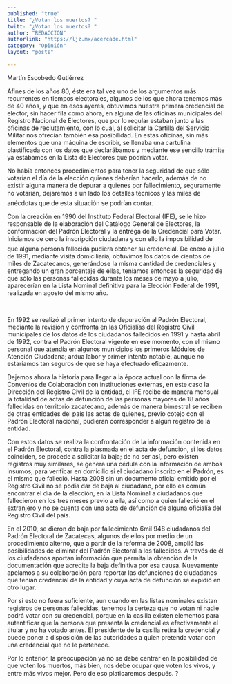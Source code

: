 ```yaml
---
published: "true"
title: "¿Votan los muertos? "
twitt: "¿Votan los muertos? "
author: "REDACCION"
authorlink: "https://ljz.mx/acercade.html"
category: "Opinión"
layout: "posts"

---
```



  Martín Escobedo Gutiérrez



Afines de los años 80, éste era tal vez uno de los argumentos más recurrentes en tiempos electorales, algunos de los que ahora tenemos más de 40 años, y que en esos ayeres, obtuvimos nuestra primera credencial de elector, sin hacer fila como ahora, en alguna de las oficinas municipales del Registro Nacional de Electores, que por lo regular estaban junto a las oficinas de reclutamiento, con lo cual, al solicitar la Cartilla del Servicio Militar nos ofrecían también esa posibilidad. En estas oficinas, sin más elementos que una máquina de escribir, se llenaba una cartulina plastificada con los datos que declarábamos y mediante ese sencillo trámite ya estábamos en la Lista de Electores que podrían votar.  

  No había entonces procedimientos para tener la seguridad de que sólo votarían el día de la elección quienes deberían hacerlo, además de no existir alguna manera de depurar a quienes por fallecimiento, seguramente no votarían, dejaremos a un lado los detalles técnicos y las miles de anécdotas que de esta situación se podrían contar.



  Con la creación en 1990 del Instituto Federal Electoral (IFE), se le hizo responsable de la elaboración del Catálogo General de Electores, la conformación del Padrón Electoral y la entrega de la Credencial para Votar. Iniciamos de cero la inscripción ciudadana y con ello la imposibilidad de que alguna persona fallecida pudiera obtener su credencial. De enero a julio de 1991, mediante visita domiciliaria, obtuvimos los datos de cientos de miles de Zacatecanos, generándose la misma cantidad de credenciales y entregando un gran porcentaje de ellas, teníamos entonces la seguridad de que sólo las personas fallecidas durante los meses de mayo a julio, aparecerían en la Lista Nominal definitiva para la Elección Federal de 1991, realizada en agosto del mismo año.



   



  En 1992 se realizó el primer intento de depuración al Padrón Electoral, mediante la revisión y confronta en las Oficialías del Registro Civil municipales de los datos de los ciudadanos fallecidos en 1991 y hasta abril de 1992, contra el Padrón Electoral vigente en ese momento, con el mismo personal que atendía en algunos municipios los primeros Módulos de Atención Ciudadana; ardua labor y primer intento notable, aunque no estaríamos tan seguros de que se haya efectuado eficazmente.



  Dejemos ahora la historia para llegar a la época actual con la firma de Convenios de Colaboración con instituciones externas, en este caso la Dirección del Registro Civil de la entidad, el IFE recibe de manera mensual la totalidad de actas de defunción de las personas mayores de 18 años fallecidas en territorio zacatecano, además de manera bimestral se reciben de otras entidades del país las actas de quienes, previo cotejo con el Padrón Electoral nacional, pudieran corresponder a algún registro de la entidad.



  Con estos datos se realiza la confrontación de la información contenida en el Padrón Electoral, contra la plasmada en el acta de defunción, si los datos coinciden, se procede a solicitar la baja; de no ser así, pero existen registros muy similares, se genera una cédula con la información de ambos insumos, para verificar en domicilio si el ciudadano inscrito en el Padrón, es el mismo que falleció. Hasta 2008 sin un documento oficial emitido por el Registro Civil no se podía dar de baja al ciudadano, por ello es común encontrar el día de la elección, en la Lista Nominal a ciudadanos que fallecieron en los tres meses previo a ella, así como a quien falleció en el extranjero y no se cuenta con una acta de defunción de alguna oficialía del Registro Civil del país.



  En el 2010, se dieron de baja por fallecimiento 6mil 948 ciudadanos del Padrón Electoral de Zacatecas, algunos de ellos por medio de un procedimiento alterno, que a partir de la reforma de 2008, amplió las posibilidades de eliminar del Padrón Electoral a los fallecidos. A través de él los ciudadanos aportan información que permita la obtención de la documentación que acredite la baja definitiva por esa causa. Nuevamente apelamos a su colaboración para reportar las defunciones de ciudadanos que tenían credencial de la entidad y cuya acta de defunción se expidió en otro lugar.



  Por si esto no fuera suficiente, aun cuando en las listas nominales existan registros de personas fallecidas, tenemos la certeza que no votan ni nadie podrá votar con su credencial, porque en la casilla existen elementos para autentificar que la persona que presenta la credencial es efectivamente el titular y no ha votado antes. El presidente de la casilla retira la credencial y puede poner a disposición de las autoridades a quien pretenda votar con una credencial que no le pertenece.



  Por lo anterior, la preocupación ya no se debe centrar en la posibilidad de que voten los muertos, más bien, nos debe ocupar que voten los vivos, y entre más vivos mejor. Pero de eso platicaremos después. ?

